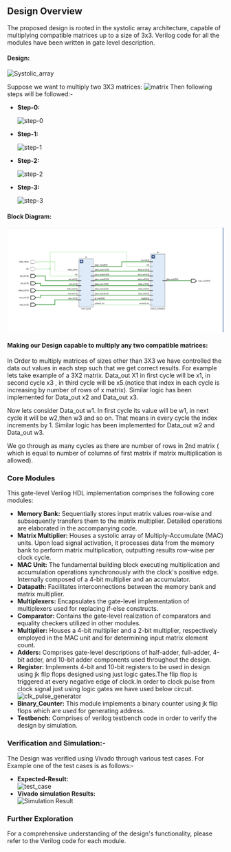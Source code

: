 ## Design Overview

The proposed design is rooted in the systolic array architecture, capable of multiplying compatible matrices up to a size of 3x3. Verilog code for all the modules have been written in gate level description.

#### Design:
![Systolic_array](https://github.com/user-attachments/assets/69fbeb5b-156f-4a47-a0a1-e2b71f0baac6)

Suppose we want to multiply two 3X3 matrices:
![matrix](https://github.com/user-attachments/assets/4402ae77-08b7-4d76-b551-9c684c8b98e4)
Then following steps will be followed:-
* **Step-0:**
  
  ![step-0](https://github.com/user-attachments/assets/522fb688-da7b-4c04-a2d4-b46c3bed6e20)
* **Step-1:**
  
  ![step-1](https://github.com/user-attachments/assets/ced60285-837b-489b-a030-94e810d37e75)
* **Step-2:**
  
  ![step-2](https://github.com/user-attachments/assets/2b16060a-dc6e-40a4-a4c9-5af25b480182)
* **Step-3:**
   
   ![step-3](https://github.com/user-attachments/assets/25cd1157-f22c-4dc8-b83c-afb882757558)


#### Block Diagram:

![Final_Design_Block_Diagram](https://github.com/HIMESH-J/MATRIX_MULTIPLICATION_ACCELERATOR_IITISOC/blob/main/Design_Diagrams/FINAL_DESIGN.png)
#### Making our Design capable to multiply any two compatible matrices:  

In Order to multiply matrices of sizes other than 3X3 we have controlled the data out values in each step such that we get correct results. For example lets take example of a 3X2 matrix. Data_out X1 in first cycle will be x1, in second cycle x3 , in third cycle will be x5.(notice that index in each cycle is increasing by number of rows of x matrix). Similar logic has been implemented for Data_out x2 and Data_out x3.

Now lets consider Data_out w1. In first cycle its value will be w1, in next cycle it will be w2,then w3 and so on. That means in every cycle the index increments by 1. Similar logic has been implemented for Data_out w2 and Data_out w3.

We go through as many cycles as there are number of rows in 2nd matrix ( which is equal to number of columns of first matrix if matrix multiplication is allowed).

### Core Modules
This gate-level Verilog HDL implementation comprises the following core modules:

* **Memory Bank:** Sequentially stores input matrix values row-wise and subsequently transfers them to the matrix multiplier. Detailed operations are elaborated in the accompanying code.
* **Matrix Multiplier:** Houses a systolic array of Multiply-Accumulate (MAC) units. Upon load signal activation, it processes data from the memory bank to perform matrix multiplication, outputting results row-wise per clock cycle.
* **MAC Unit:** The fundamental building block executing multiplication and accumulation operations synchronously with the clock's positive edge. Internally composed of a 4-bit multiplier and an accumulator.
* **Datapath:** Facilitates interconnections between the memory bank and matrix multiplier.
* **Multiplexers:** Encapsulates the gate-level implementation of multiplexers used for replacing if-else constructs.
* **Comparator:** Contains the gate-level realization of comparators and equality checkers utilized in other modules.
* **Multiplier:** Houses a 4-bit multiplier and a 2-bit multiplier, respectively employed in the MAC unit and for determining input matrix element count.
* **Adders:** Comprises gate-level descriptions of half-adder, full-adder, 4-bit adder, and 10-bit adder components used throughout the design.
* **Register:** Implements 4-bit and 10-bit registers to be used in design using jk flip flops designed  using just logic gates.The flip flop is triggered at every negative edge of                   clock.In order to clock pulse from clock signal just using logic gates we have used below circuit.
  ![clk_pulse_generator](https://github.com/user-attachments/assets/21da3fec-2ad6-477f-9ffa-e0fa6c36376b)
* **Binary_Counter:** This module implements a binary counter using jk flip flops which are used for generating address.
* **Testbench:** Comprises of verilog testbench code in order to verify the design by simulation.
### Verification and Simulation:-
The Design was verified using Vivado through various test cases. For Example one of the test cases is as follows:-
* **Expected-Result:**  
![test_case](https://github.com/user-attachments/assets/5219da3c-645c-431a-bd0e-089ef839b5a5)
* **Vivado simulation Results:**  
![Simulation Result](https://github.com/user-attachments/assets/99c270fe-728d-4156-b435-4cd4302279eb)

### Further Exploration

For a comprehensive understanding of the design's functionality, please refer to the Verilog code for each module. 
